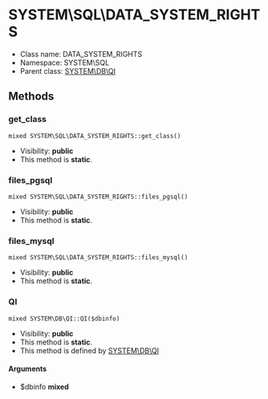 SYSTEM\SQL\DATA_SYSTEM_RIGHTS
===============






* Class name: DATA_SYSTEM_RIGHTS
* Namespace: SYSTEM\SQL
* Parent class: [SYSTEM\DB\QI](SYSTEM-DB-QI)







Methods
-------


### get_class

    mixed SYSTEM\SQL\DATA_SYSTEM_RIGHTS::get_class()





* Visibility: **public**
* This method is **static**.




### files_pgsql

    mixed SYSTEM\SQL\DATA_SYSTEM_RIGHTS::files_pgsql()





* Visibility: **public**
* This method is **static**.




### files_mysql

    mixed SYSTEM\SQL\DATA_SYSTEM_RIGHTS::files_mysql()





* Visibility: **public**
* This method is **static**.




### QI

    mixed SYSTEM\DB\QI::QI($dbinfo)





* Visibility: **public**
* This method is **static**.
* This method is defined by [SYSTEM\DB\QI](SYSTEM-DB-QI)


#### Arguments
* $dbinfo **mixed**


